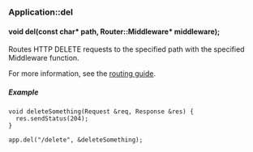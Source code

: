 <h3 id='app-del'>Application::del</h3>
<h4 class='variant'>void del(const char* path, Router::Middleware* middleware);</h4>

Routes HTTP DELETE requests to the specified path with the specified Middleware function.

For more information, see the [routing guide](/guide/routing.html).

##### Example
```arduino
void deleteSomething(Request &req, Response &res) {
  res.sendStatus(204);
}

app.del("/delete", &deleteSomething);
```
